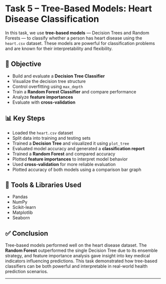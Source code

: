 # Task 5 – Tree-Based Models: Heart Disease Classification

In this task, we use **tree-based models** — Decision Trees and Random Forests — to classify whether a person has heart disease using the `heart.csv` dataset. These models are powerful for classification problems and are known for their interpretability and flexibility.

## 🎯 Objective

- Build and evaluate a **Decision Tree Classifier**
- Visualize the decision tree structure
- Control overfitting using `max_depth`
- Train a **Random Forest Classifier** and compare performance
- Analyze **feature importances**
- Evaluate with **cross-validation**

## 📊 Key Steps

- Loaded the `heart.csv` dataset
- Split data into training and testing sets
- Trained a **Decision Tree** and visualized it using `plot_tree`
- Evaluated model accuracy and generated a **classification report**
- Trained a **Random Forest** and compared accuracy
- Plotted **feature importances** to interpret model behavior
- Used **cross-validation** for more reliable evaluation
- Plotted accuracy of both models using a comparison bar graph

## 🧰 Tools & Libraries Used

- Pandas
- NumPy
- Scikit-learn
- Matplotlib
- Seaborn

## ✅ Conclusion

Tree-based models performed well on the heart disease dataset. The **Random Forest** outperformed the single Decision Tree due to its ensemble strategy, and feature importance analysis gave insight into key medical indicators influencing predictions. This task demonstrated how tree-based classifiers can be both powerful and interpretable in real-world health prediction scenarios.

---



